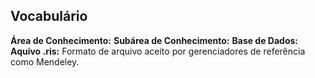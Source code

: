 ## Vocabulário

**Área de Conhecimento:**
**Subárea de Conhecimento:**
**Base de Dados:**
**Aquivo .ris:** Formato de arquivo aceito por gerenciadores de referência como Mendeley.
